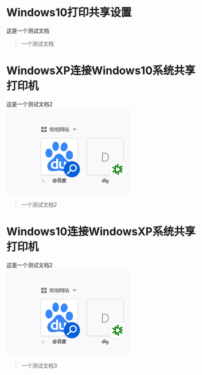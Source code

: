 # Windows10打印共享设置
这是一个测试文档
> 一个测试文档
# WindowsXP连接Windows10系统共享打印机
这是一个测试文档2  
![avatar](jpg/1.jpg)
> 一个测试文档2

# Windows10连接WindowsXP系统共享打印机
这是一个测试文档2  
![avatar](jpg/1.jpg)
> 一个测试文档3
